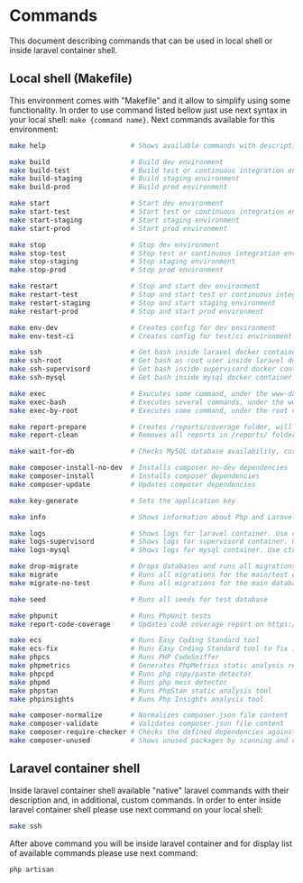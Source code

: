 # Commands
This document describing commands that can be used in local shell or inside laravel container shell.

## Local shell (Makefile)
This environment comes with "Makefile" and it allow to simplify using some functionality.
In order to use command listed bellow just use next syntax in your local shell: `make {command name}`.
Next commands available for this environment:
```bash
make help                     # Shows available commands with description

make build                    # Build dev environment
make build-test               # Build test or continuous integration environment
make build-staging            # Build staging environment
make build-prod               # Build prod environment

make start                    # Start dev environment
make start-test               # Start test or continuous integration environment
make start-staging            # Start staging environment
make start-prod               # Start prod environment

make stop                     # Stop dev environment
make stop-test                # Stop test or continuous integration environment
make stop-staging             # Stop staging environment
make stop-prod                # Stop prod environment

make restart                  # Stop and start dev environment
make restart-test             # Stop and start test or continuous integration environment
make restart-staging          # Stop and start staging environment
make restart-prod             # Stop and start prod environment

make env-dev                  # Creates config for dev environment
make env-test-ci              # Creates config for test/ci environment

make ssh                      # Get bash inside laravel docker container
make ssh-root                 # Get bash as root user inside laravel docker container
make ssh-supervisord          # Get bash inside supervisord docker container (cron jobs running there, etc...)
make ssh-mysql                # Get bash inside mysql docker container

make exec                     # Exucutes some command, under the www-data user, defined in cmd="..." variable inside laravel container shell
make exec-bash                # Executes several commands, under the www-data user, defined in cmd="..." variable inside laravel container shell
make exec-by-root             # Executes some command, under the root user, defined in cmd="..." variable inside laravel container shell

make report-prepare           # Creates /reports/coverage folder, will be used for report after running tests
make report-clean             # Removes all reports in /reports/ folder

make wait-for-db              # Checks MySQL database availability, currently using for CI (f.e. /.circleci folder)

make composer-install-no-dev  # Installs composer no-dev dependencies
make composer-install         # Installs composer dependencies
make composer-update          # Updates composer dependencies

make key-generate             # Sets the application key

make info                     # Shows information about Php and Laravel version

make logs                     # Shows logs for laravel container. Use ctrl+c in order to exit
make logs-supervisord         # Shows logs for supervisord container. Use ctrl+c in order to exit
make logs-mysql               # Shows logs for mysql container. Use ctrl+c in order to exit

make drop-migrate             # Drops databases and runs all migrations for the main/test databases
make migrate                  # Runs all migrations for the main/test databases
make migrate-no-test          # Runs all migrations for the main database

make seed                     # Runs all seeds for test database

make phpunit                  # Runs PhpUnit tests
make report-code-coverage     # Updates code coverage report on https://coveralls.io (COVERALLS_REPO_TOKEN should be set on CI side)

make ecs                      # Runs Easy Coding Standard tool
make ecs-fix                  # Runs Easy Coding Standard tool to fix issues
make phpcs                    # Runs PHP CodeSniffer
make phpmetrics               # Generates PhpMetrics static analysis report
make phpcpd                   # Runs php copy/paste detector
make phpmd                    # Runs php mess detector
make phpstan                  # Runs PhpStan static analysis tool
make phpinsights              # Runs Php Insights analysis tool

make composer-normalize       # Normalizes composer.json file content
make composer-validate        # Validates composer.json file content
make composer-require-checker # Checks the defined dependencies against your code
make composer-unused          # Shows unused packages by scanning and comparing package namespaces against your code
```

## Laravel container shell
Inside laravel container shell available "native" laravel commands with their description and, in additional, custom commands.
In order to enter inside laravel container shell please use next command on your local shell:
```bash
make ssh
```
After above command you will be inside laravel container and for display list of available commands please use next command:
```bash
php artisan
```
